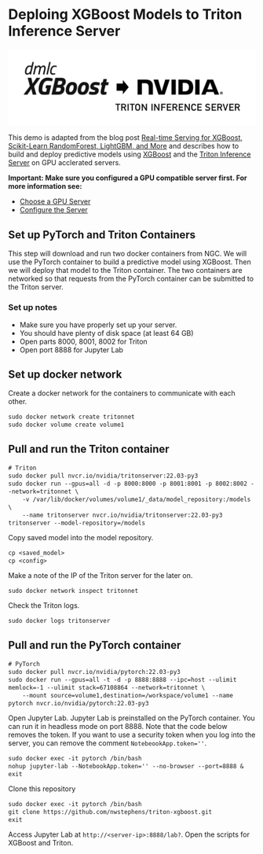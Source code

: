 # Deploing XGBoost Models to Triton Inference Server

![](logos.png)

This demo is adapted from the blog post [Real-time Serving for XGBoost, Scikit-Learn RandomForest, LightGBM, and More](https://developer.nvidia.com/blog/real-time-serving-for-xgboost-scikit-learn-randomforest-lightgbm-and-more/) and describes how to build and deploy predictive models using [XGBoost](https://www.nvidia.com/en-us/glossary/data-science/xgboost/) and the [Triton Inference Server](https://developer.nvidia.com/nvidia-triton-inference-server) on GPU acclerated servers. 

**Important: Make sure you configured a GPU compatible server first. For more information see:**

* [Choose a GPU Server](docs/choose-a-gpu-server.md) 
* [Configure the Server](docs/configure-the-server.md) 

## Set up PyTorch and Triton Containers

This step will download and run two docker containers from NGC. We will use the PyTorch container to build a predictive model using XGBoost. Then we will deploy that model to the Triton container. The two containers are networked so that requests from the PyTorch container can be submitted to the Triton server.

### Set up notes

* Make sure you have properly set up your server.
* You should have plenty of disk space (at least 64 GB)
* Open parts 8000, 8001, 8002 for Triton
* Open port 8888 for Jupyter Lab

## Set up docker network

Create a docker network for the containers to communicate with each other.

```
sudo docker network create tritonnet
sudo docker volume create volume1
```

## Pull and run the Triton container

```
# Triton
sudo docker pull nvcr.io/nvidia/tritonserver:22.03-py3
sudo docker run --gpus=all -d -p 8000:8000 -p 8001:8001 -p 8002:8002 --network=tritonnet \
    -v /var/lib/docker/volumes/volume1/_data/model_repository:/models \
    --name tritonserver nvcr.io/nvidia/tritonserver:22.03-py3 tritonserver --model-repository=/models
```

Copy saved model into the model repository.

```
cp <saved_model>
cp <config>
```

Make a note of the IP of the Triton server for the later on.

```
sudo docker network inspect tritonnet
```

Check the Triton logs.

```
sudo docker logs tritonserver
```


## Pull and run the PyTorch container

```
# PyTorch
sudo docker pull nvcr.io/nvidia/pytorch:22.03-py3
sudo docker run --gpus=all -t -d -p 8888:8888 --ipc=host --ulimit memlock=-1 --ulimit stack=67108864 --network=tritonnet \
    --mount source=volume1,destination=/workspace/volume1 --name pytorch nvcr.io/nvidia/pytorch:22.03-py3
```

Open Jupyter Lab. Jupyter Lab is preinstalled on the PyTorch container. You can run it in headless mode on port 8888. Note that the code below removes the token. If you want to use a security token when you log into the server, you can remove the comment `NotebeookApp.token=''`.

```
sudo docker exec -it pytorch /bin/bash
nohup jupyter-lab --NotebookApp.token='' --no-browser --port=8888 &
exit

```

Clone this repository

```
sudo docker exec -it pytorch /bin/bash
git clone https://github.com/nwstephens/triton-xgboost.git
exit

```

Access Jupyter Lab at `http://<server-ip>:8888/lab?`. Open the scripts for XGBoost and Triton.
